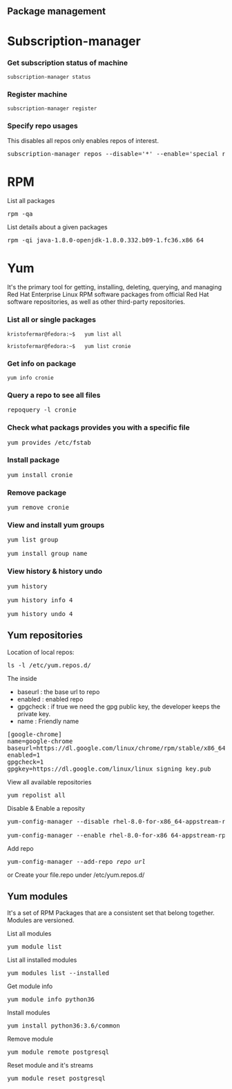 ## Package management

# Subscription-manager

### Get subscription status of machine
```
subscription-manager status
```
### Register machine
```
subscription-manager register
```

### Specify repo usages
This disables all repos only enables repos of interest.
<pre>subscription-manager repos --disable='*' --enable='special_repo'</pre>

# RPM

List all packages
<pre>rpm -qa</pre>

List details about a given packages
<pre>rpm -qi java-1.8.0-openjdk-1.8.0.332.b09-1.fc36.x86_64</pre>


# Yum

It's the primary tool for getting, installing, deleting, querying, and managing Red Hat Enterprise Linux RPM software packages from official Red Hat software repositories, as well as other third-party repositories.

### List all or single packages
``` 
kristofermar@fedora:~$   yum list all

kristofermar@fedora:~$   yum list cronie
```

### Get info on package

```
yum info cronie
```

### Query a repo to see all files
<pre>repoquery -l cronie</pre>

### Check what packags provides you with a specific file
<pre>yum provides /etc/fstab</pre>

### Install package
<pre>yum install cronie</pre>

### Remove package
<pre>yum remove cronie</pre>

### View and install yum groups
<pre>yum list group

yum install group_name</pre>

### View history & history undo
<pre>yum history

yum history info 4

yum history undo 4</pre>

## Yum repositories

Location of local repos:
<pre>ls -l /etc/yum.repos.d/</pre>
The inside
- baseurl   : the base url to repo
- enabled   : enabled repo
- gpgcheck  : if true we need the gpg public key, the developer keeps the private key.
- name      : Friendly name
<pre>[google-chrome]
name=google-chrome
baseurl=https://dl.google.com/linux/chrome/rpm/stable/x86_64
enabled=1
gpgcheck=1
gpgkey=https://dl.google.com/linux/linux_signing_key.pub
</pre>

View all available repositories
<pre>yum repolist all</pre>

Disable & Enable a reposity
<pre>yum-config-manager --disable rhel-8.0-for-x86_64-appstream-rpms

yum-config-manager --enable rhel-8.0-for-x86_64-appstream-rpms</pre>

Add repo
<pre>yum-config-manager --add-repo <i>repo_url</i></pre>
or
Create your file.repo under /etc/yum.repos.d/


## Yum modules
It's a set of RPM Packages that are a consistent set that belong together. Modules are versioned. 

List all modules
<pre>yum module list</pre>

List all installed modules
<pre>yum modules list --installed</pre>

Get module info
<pre>yum module info python36</pre>

Install modules 
<pre>yum install python36:3.6/common</pre>

Remove module
<pre>yum module remote postgresql</pre>

Reset module and it's streams
<pre>yum module reset postgresql</pre>

